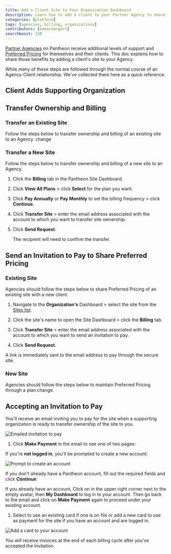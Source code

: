 ```yaml
---
title: Add a Client Site to Your Organization Dashboard
description: Learn how to add a client to your Partner Agency to share special features and pricing.
categories: [platform]
tags: [agencies, billing, organizations]
contributors: [edwardangert]
searchboost: 150
---
```


[Partner Agencies](https://pantheon.io/plans/partner-program?docs) on Pantheon receive additional levels of support and [Preferred Pricing](https://pantheon.io/plans/agency-preferred-pricing?docs) for themselves and their clients. This doc explains how to share those benefits by adding a client's site to your Agency.

While many of these steps are followed through the normal course of an Agency-Client relationship. We've collected them here as a quick reference.

## Client Adds Supporting Organization

<Partial file="add-supporting-org.md" />

## Transfer Ownership and Billing

### Transfer an Existing Site

Follow the steps below to transfer ownership and billing of an existing site to an Agency. change

<Partial file="transfer-ownership-billing-steps.md" />

### Transfer a New Site

Follow the steps below to transfer ownership and billing of a new site to an Agency.

1. Click the **Billing** tab in the Pantheon Site Dashboard.

1. Click **View All Plans** > click **Select** for the plan you want.

1. Click **Pay Annually** or **Pay Monthly** to set the billing frequency > click **Continue**.

1. Click **Transfer Site** > enter the email address associated with the account to which you want to transfer site ownership.

1. Click **Send Request**. 

    The recipient will need to confirm the transfer.

## Send an Invitation to Pay to Share Preferred Pricing

### Existing Site

 Agencies should follow the steps below to share Preferred Pricing of an existing site with a new client. 

1. Navigate to the **<span class="glyphicons glyphicons-group"></span> Organization's** Dashboard > select the site from the [Sites list](/organizations/#sites).

1. Click the site's name to open the Site Dashboard > click the **Billing** tab.

1. Click **Transfer Site** > enter the email address associated with the account to which you want to send an invitation to pay.

1. Click **Send Request**. 

  A link is immediately sent to the email address to pay through the secure site.

### New Site

Agencies should follow the steps below to maintain Preferred Pricing through a plan change. 

<Partial file="invite-to-pay.md" />

## Accepting an Invitation to Pay

You'll receive an email inviting you to pay for the site when a supporting organization is ready to transfer ownership of the site to you.

  ![Emailed invitation to pay](../images/dashboard/invitation-to-pay.png)

1. Click **Make Payment** in the email to see one of two pages:

  If you're **not logged in**, you'll be prompted to create a new account:

  ![Prompt to create an account](../images/dashboard/invitation-new-account.png)

  If you don't already have a Pantheon account, fill out the required fields and click **Continue**.

  If you already have an account, Click on <span class="glyphicons glyphicons-chevron-down"></span> in the upper right corner next to the empty avatar, then **My Dashboard** to log in to your account. Then go back to the email and click on **Make Payment** again to proceed under your existing account.

1. Select to use an existing card if one is on file or add a new card to use as payment for the site if you have an account and are logged in.

  ![Add a card to your account](../images/dashboard/add-card.png)

You will receive invoices at the end of each billing cycle after you've accepted the invitation.
